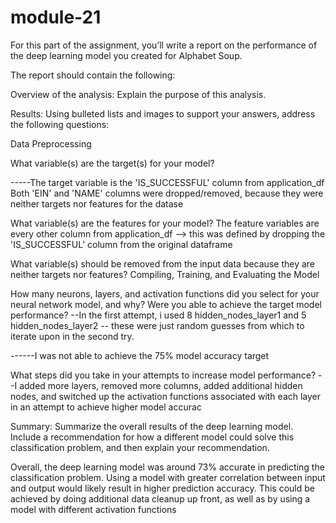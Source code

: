 # module-21
For this part of the assignment, you’ll write a report on the performance of the deep learning model you created for Alphabet Soup.

The report should contain the following:

Overview of the analysis: Explain the purpose of this analysis.

Results: Using bulleted lists and images to support your answers, address the following questions:

Data Preprocessing

What variable(s) are the target(s) for your model?

-----The target variable is the 'IS_SUCCESSFUL' column from application_df
Both 'EIN' and 'NAME' columns were dropped/removed, because they were neither targets nor features for the datase


What variable(s) are the features for your model?
The feature variables are every other column from application_df --> this was defined by dropping the 'IS_SUCCESSFUL' column from the original dataframe


What variable(s) should be removed from the input data because they are neither targets nor features?
Compiling, Training, and Evaluating the Model

How many neurons, layers, and activation functions did you select for your neural network model, and why?
Were you able to achieve the target model performance?
--In the first attempt, i used 8 hidden_nodes_layer1 and 5 hidden_nodes_layer2 -- these were just random guesses from which to iterate upon in the second try.

------I was not able to achieve the 75% model accuracy target

What steps did you take in your attempts to increase model performance?
--I added more layers, removed more columns, added additional hidden nodes, and switched up the activation functions associated with each layer in an attempt to achieve higher model accurac


Summary: Summarize the overall results of the deep learning model. Include a recommendation for how a different model could solve this classification problem, and then explain your recommendation.

Overall, the deep learning model was around 73% accurate in predicting the classification problem. Using a model with greater correlation between input and output would likely result in higher prediction accuracy. This could be achieved by doing additional data cleanup up front, as well as by using a model with different activation functions
